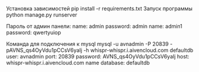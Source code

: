 Установка зависимостей
pip install -r requirements.txt
Запуск программы
python manage.py runserver

Пароль от админ панели:
name: admin
password: admin
name: admin1
password: qwertyuiop


Команда для подключения к mysql 
mysql -u avnadmin -P 20839 -pAVNS_qs4OyVdu1pCCsV6yaIj -h whispr-whispr.i.aivencloud.com defaultdb
user: avnadmin
port: 20839
password: AVNS_qs4OyVdu1pCCsV6yaIj
host: whispr-whispr.i.aivencloud.com
name database: defaultdb


